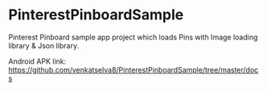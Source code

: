 # PinterestPinboardSample

Pinterest Pinboard sample app project which loads Pins with Image loading library & Json library.

Android APK link: https://github.com/venkatselva8/PinterestPinboardSample/tree/master/docs
